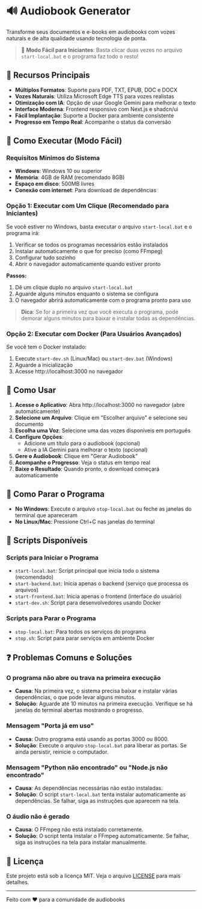 # 🔊 Audiobook Generator

Transforme seus documentos e e-books em audiobooks com vozes naturais e de alta qualidade usando tecnologia de ponta.

> 🎯 **Modo Fácil para Iniciantes**: Basta clicar duas vezes no arquivo `start-local.bat` e o programa faz todo o resto!

## 🌟 Recursos Principais

- **Múltiplos Formatos**: Suporte para PDF, TXT, EPUB, DOC e DOCX
- **Vozes Naturais**: Utiliza Microsoft Edge TTS para vozes realistas
- **Otimização com IA**: Opção de usar Google Gemini para melhorar o texto
- **Interface Moderna**: Frontend responsivo com Next.js e shadcn/ui
- **Fácil Implantação**: Suporte a Docker para ambiente consistente
- **Progresso em Tempo Real**: Acompanhe o status da conversão

## 🚀 Como Executar (Modo Fácil)

### Requisitos Mínimos do Sistema

- **Windows**: Windows 10 ou superior
- **Memória**: 4GB de RAM (recomendado 8GB)
- **Espaço em disco**: 500MB livres
- **Conexão com internet**: Para download de dependências

### Opção 1: Executar com Um Clique (Recomendado para Iniciantes)

Se você estiver no Windows, basta executar o arquivo `start-local.bat` e o programa irá:

1. Verificar se todos os programas necessários estão instalados
2. Instalar automaticamente o que for preciso (como FFmpeg)
3. Configurar tudo sozinho
4. Abrir o navegador automaticamente quando estiver pronto

**Passos:**
1. Dê um clique duplo no arquivo `start-local.bat`
2. Aguarde alguns minutos enquanto o sistema se configura
3. O navegador abrirá automaticamente com o programa pronto para uso

> **Dica**: Se for a primeira vez que você executa o programa, pode demorar alguns minutos para baixar e instalar todas as dependências.

### Opção 2: Executar com Docker (Para Usuários Avançados)

Se você tem o Docker instalado:

1. Execute `start-dev.sh` (Linux/Mac) ou `start-dev.bat` (Windows)
2. Aguarde a inicialização
3. Acesse http://localhost:3000 no navegador

## 📖 Como Usar

1. **Acesse o Aplicativo**: Abra http://localhost:3000 no navegador (abre automaticamente)
2. **Selecione um Arquivo**: Clique em "Escolher arquivo" e selecione seu documento
3. **Escolha uma Voz**: Selecione uma das vozes disponíveis em português
4. **Configure Opções**:
   - Adicione um título para o audiobook (opcional)
   - Ative a IA Gemini para melhorar o texto (opcional)
5. **Gere o Audiobook**: Clique em "Gerar Audiobook"
6. **Acompanhe o Progresso**: Veja o status em tempo real
7. **Baixe o Resultado**: Quando pronto, o download começará automaticamente

## 🛑 Como Parar o Programa

- **No Windows**: Execute o arquivo `stop-local.bat` ou feche as janelas do terminal que apareceram
- **No Linux/Mac**: Pressione Ctrl+C nas janelas do terminal

## 📁 Scripts Disponíveis

### Scripts para Iniciar o Programa

- `start-local.bat`: Script principal que inicia todo o sistema (recomendado)
- `start-backend.bat`: Inicia apenas o backend (serviço que processa os arquivos)
- `start-frontend.bat`: Inicia apenas o frontend (interface do usuário)
- `start-dev.sh`: Script para desenvolvedores usando Docker

### Scripts para Parar o Programa

- `stop-local.bat`: Para todos os serviços do programa
- `stop.sh`: Script para parar serviços em ambiente Docker

## ❓ Problemas Comuns e Soluções

### O programa não abre ou trava na primeira execução

- **Causa**: Na primeira vez, o sistema precisa baixar e instalar várias dependências, o que pode levar alguns minutos.
- **Solução**: Aguarde até 10 minutos na primeira execução. Verifique se há janelas do terminal abertas mostrando o progresso.

### Mensagem "Porta já em uso"

- **Causa**: Outro programa está usando as portas 3000 ou 8000.
- **Solução**: Execute o arquivo `stop-local.bat` para liberar as portas. Se ainda persistir, reinicie o computador.

### Mensagem "Python não encontrado" ou "Node.js não encontrado"

- **Causa**: As dependências necessárias não estão instaladas.
- **Solução**: O script `start-local.bat` tenta instalar automaticamente as dependências. Se falhar, siga as instruções que aparecem na tela.

### O áudio não é gerado

- **Causa**: O FFmpeg não está instalado corretamente.
- **Solução**: O script tenta instalar o FFmpeg automaticamente. Se falhar, siga as instruções na tela para instalar manualmente.

## 📝 Licença

Este projeto está sob a licença MIT. Veja o arquivo [LICENSE](LICENSE) para mais detalhes.

---

Feito com ❤️ para a comunidade de audiobooks
